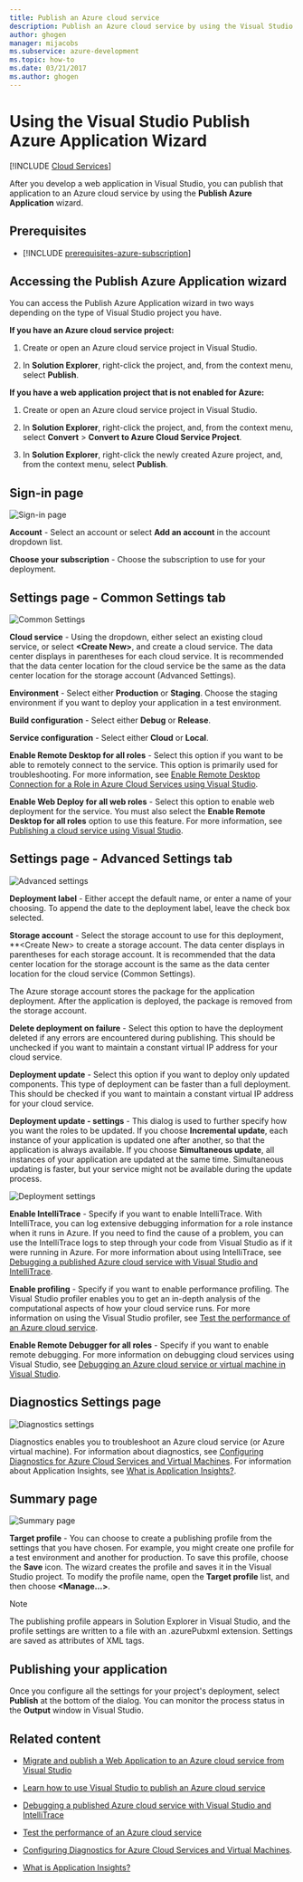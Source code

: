 ```yaml
---
title: Publish an Azure cloud service
description: Publish an Azure cloud service by using the Visual Studio Publish Azure Application Wizard to configure common, diagnostic, and advanced settings.
author: ghogen
manager: mijacobs
ms.subservice: azure-development
ms.topic: how-to
ms.date: 03/21/2017
ms.author: ghogen
---
```

# Using the Visual Studio Publish Azure Application Wizard

 [!INCLUDE [Cloud Services](./includes/cloud-services-legacy.md)]

After you develop a web application in Visual Studio, you can publish that application to an Azure cloud service by using the **Publish Azure Application** wizard.

## Prerequisites

- [!INCLUDE [prerequisites-azure-subscription](includes/prerequisites-azure-subscription.md)]

## Accessing the Publish Azure Application wizard

You can access the Publish Azure Application wizard in two ways depending on the type of Visual Studio project you have.

**If you have an Azure cloud service project:**

1. Create or open an Azure cloud service project in Visual Studio.

1. In **Solution Explorer**, right-click the project, and, from the context menu, select **Publish**.

**If you have a web application project that is not enabled for Azure:**

1. Create or open an Azure cloud service project in Visual Studio.

1. In **Solution Explorer**, right-click the project, and, from the context menu, select **Convert** > **Convert to Azure Cloud Service Project**.

1. In **Solution Explorer**, right-click the newly created Azure project, and, from the context menu, select **Publish**.

## Sign-in page

![Sign-in page](./media/vs-azure-tools-publish-azure-application-wizard/sign-in.png)

**Account** - Select an account or select **Add an account** in the account dropdown list.

**Choose your subscription** - Choose the subscription to use for your deployment.

## Settings page - Common Settings tab

![Common Settings](./media/vs-azure-tools-publish-azure-application-wizard/settings-common-settings.png)

**Cloud service** - Using the dropdown, either select an existing cloud service, or select **&lt;Create New>**, and create a cloud service. The data center displays in parentheses for each cloud service. It is recommended that the data center location for the cloud service be the same as the data center location for the storage account (Advanced Settings).

**Environment** - Select either **Production** or **Staging**. Choose the staging environment if you want to deploy your application in a test environment.

**Build configuration** - Select either **Debug** or **Release**.

**Service configuration** - Select either **Cloud** or **Local**.

**Enable Remote Desktop for all roles** - Select this option if you want to be able to remotely connect to the service. This option is primarily used for troubleshooting. For more information, see [Enable Remote Desktop Connection for a Role in Azure Cloud Services using Visual Studio](/azure/cloud-services/cloud-services-role-enable-remote-desktop-visual-studio).

**Enable Web Deploy for all web roles** - Select this option to enable web deployment for the service. You must also select the **Enable Remote Desktop for all roles** option to use this feature. For more information, see [Publishing a cloud service using Visual Studio](vs-azure-tools-publishing-a-cloud-service.md).

## Settings page - Advanced Settings tab

![Advanced settings](./media/vs-azure-tools-publish-azure-application-wizard/settings-advanced-settings.png)

**Deployment label** - Either accept the default name, or enter a name of your choosing. To append the date to the deployment label, leave the check box selected.

**Storage account** - Select the storage account to use for this deployment, **&lt;Create New> to create a storage account. The data center displays in parentheses for each storage account. It is recommended that the data center location for the storage account is the same as the data center location for the cloud service (Common Settings).

The Azure storage account stores the package for the application deployment. After the application is deployed, the package is removed from the storage account.

**Delete deployment on failure** - Select this option to have the deployment deleted if any errors are encountered during publishing. This should be unchecked if you want to maintain a constant virtual IP address for your cloud service.

**Deployment update** - Select this option if you want to deploy only updated components. This type of deployment can be faster than a full deployment. This should be checked if you want to maintain a constant virtual IP address for your cloud service.

**Deployment update - settings** - This dialog is used to further specify how you want the roles to be updated. If you choose **Incremental update**, each instance of your application is updated one after another, so that the application is always available. If you choose **Simultaneous update**, all instances of your application are updated at the same time. Simultaneous updating is faster, but your service might not be available during the update process.

![Deployment settings](./media/vs-azure-tools-publish-azure-application-wizard/deployment-settings.png)

**Enable IntelliTrace** - Specify if you want to enable IntelliTrace. With IntelliTrace, you can log extensive debugging information for a role instance when it runs in Azure. If you need to find the cause of a problem, you can use the IntelliTrace logs to step through your code from Visual Studio as if it were running in Azure. For more information about using IntelliTrace, see [Debugging a published Azure cloud service with Visual Studio and IntelliTrace](./vs-azure-tools-intellitrace-debug-published-cloud-services.md).

**Enable profiling** - Specify if you want to enable performance profiling. The Visual Studio profiler enables you to get an in-depth analysis of the computational aspects of how your cloud service runs. For more information on using the Visual Studio profiler, see [Test the performance of an Azure cloud service](./vs-azure-tools-performance-profiling-cloud-services.md).

**Enable Remote Debugger for all roles** - Specify if you want to enable remote debugging. For more information on debugging cloud services using Visual Studio, see [Debugging an Azure cloud service or virtual machine in Visual Studio](./vs-azure-tools-debug-cloud-services-virtual-machines.md).

## Diagnostics Settings page

![Diagnostics settings](./media/vs-azure-tools-publish-azure-application-wizard/diagnostic-settings.png)

Diagnostics enables you to troubleshoot an Azure cloud service (or Azure virtual machine). For information about diagnostics, see [Configuring Diagnostics for Azure Cloud Services and Virtual Machines](./vs-azure-tools-diagnostics-for-cloud-services-and-virtual-machines.md). For information about Application Insights, see [What is Application Insights?](/azure/application-insights/app-insights-overview).

## Summary page

![Summary page](./media/vs-azure-tools-publish-azure-application-wizard/summary.png)

**Target profile** - You can choose to create a publishing profile from the settings that you have chosen. For example, you might create one profile for a test environment and another for production. To save this profile, choose the **Save** icon. The wizard creates the profile and saves it in the Visual Studio project. To modify the profile name, open the **Target profile** list, and then choose **&lt;Manage…&gt;**.

   > [!Note]
   > The publishing profile appears in Solution Explorer in Visual Studio, and the profile settings are written to a file with an .azurePubxml extension. Settings are saved as attributes of XML tags.

## Publishing your application

Once you configure all the settings for your project's deployment, select **Publish** at the bottom of the dialog. You can monitor the process status in the **Output** window in Visual Studio.

## Related content

- [Migrate and publish a Web Application to an Azure cloud service from Visual Studio](./vs-azure-tools-migrate-publish-web-app-to-cloud-service.md)

- [Learn how to use Visual Studio to publish an Azure cloud service](./vs-azure-tools-publishing-a-cloud-service.md)

- [Debugging a published Azure cloud service with Visual Studio and IntelliTrace](./vs-azure-tools-intellitrace-debug-published-cloud-services.md)

- [Test the performance of an Azure cloud service](./vs-azure-tools-performance-profiling-cloud-services.md)

- [Configuring Diagnostics for Azure Cloud Services and Virtual Machines](./vs-azure-tools-diagnostics-for-cloud-services-and-virtual-machines.md).

- [What is Application Insights?](/azure/application-insights/app-insights-overview)
